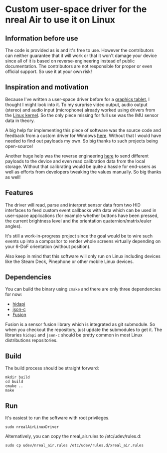 # Custom user-space driver for the nreal Air to use it on Linux

## Information before use

The code is provided as is and it's free to use. However the contributors can neither guarantee that 
it will work or that it won't damage your device since all of it is based on reverse-engineering 
instead of public documentation. The contributors are not responsible for proper or even official 
support. So use it at your own risk!

## Inspiration and motivation

Because I've written a user-space driver before for a [graphics tablet](https://gitlab.com/TheJackiMonster/HuionGT191LinuxDriver), 
I thought I might look into it. To my surprise video output, audio output (stereo) and audio input (microphone) already 
worked using drivers from the [Linux kernel](https://linux-hardware.org/?id=usb:3318-0424). So the only piece missing 
for full use was the IMU sensor data in theory.

A big help for implementing this piece of software was the source code and feedback from a custom 
driver for Windows [here](https://github.com/MSmithDev/AirAPI_Windows/). Without that I would have 
needed to find out payloads my own. So big thanks to such projects being open-source!

Another huge help was the reverse engineering [here](https://github.com/edwatt/real_utilities/) to 
send different payloads to the device and even read calibration data from the local storage. Without 
that calibrating would be quite a hassle for end-users as well as efforts from developers tweaking 
the values manually. So big thanks as well!

## Features

The driver will read, parse and interpret sensor data from two HID interfaces to feed custom event 
callbacks with data which can be used in user-space applications (for example whether buttons have 
been pressed, the current brightness level and the orientation quaternion/matrix/euler angles).

It's still a work-in-progress project since the goal would be to wire such events up into a 
compositor to render whole screens virtually depending on your 6-DoF orientation (without position).

Also keep in mind that this software will only run on Linux including devices like the Steam Deck, 
Pinephone or other mobile Linux devices.

## Dependencies

You can build the binary using `cmake` and there are only three dependencies for now:
 - [hidapi](https://github.com/libusb/hidapi)
 - [json-c](https://github.com/json-c/json-c/)
 - [Fusion](https://github.com/xioTechnologies/Fusion)

Fusion is a sensor fusion library which is integrated as git submodule. So when you checkout the 
repository, just update the submodules to get it. The libraries `hidapi` and `json-c` should be 
pretty common in most Linux distributions repositories.

## Build

The build process should be straight forward:

```
mkdir build
cd build
cmake ..
make
```

## Run

It's easiest to run the software with root privileges.

```
sudo nrealAirLinuxDriver
```

Alternatively, you can copy the nreal_air.rules to /etc/udev/rules.d:

```
sudo cp udev/nreal_air.rules /etc/udev/rules.d/xreal_air.rules
```
